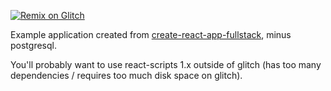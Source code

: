 [![Remix on Glitch](https://cdn.glitch.com/2703baf2-b643-4da7-ab91-7ee2a2d00b5b%2Fremix-button.svg)](https://glitch.com/edit/#!/import/github/galtenberg/evernote-react-express)

Example application created from [create-react-app-fullstack](https://github.com/ekatzenstein/create-react-app-fullstack), minus postgresql.

You'll probably want to use react-scripts 1.x outside of glitch (has too many dependencies / requires too much disk space on glitch).

